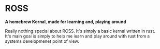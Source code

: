 # ROSS #
__A homebrew Kernal, made for learning and, playing around__

Really nothing special about ROSS. It's simply a basic kernal written
in rust. It's main goal is simply to help me learn and play around with rust
from a systems developmenet point of view.